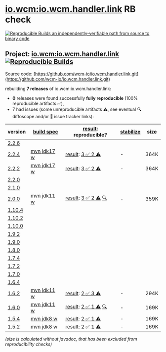 [io.wcm:io.wcm.handler.link](https://central.sonatype.com/artifact/io.wcm/io.wcm.handler.link/versions) RB check
=======

[![Reproducible Builds](https://reproducible-builds.org/images/logos/rb.svg) an independently-verifiable path from source to binary code](https://reproducible-builds.org/)

## Project: [io.wcm:io.wcm.handler.link](https://central.sonatype.com/artifact/io.wcm/io.wcm.handler.link/versions) [![Reproducible Builds](https://img.shields.io/endpoint?url=https://raw.githubusercontent.com/jvm-repo-rebuild/reproducible-central/master/content/io/wcm/io.wcm.handler/link/badge.json)](https://github.com/jvm-repo-rebuild/reproducible-central/blob/master/content/io/wcm/io.wcm.handler/link/README.md)

Source code: [https://github.com/wcm-io/io.wcm.handler.link.git](https://github.com/wcm-io/io.wcm.handler.link.git)

rebuilding **7 releases** of io.wcm:io.wcm.handler.link:
- **0** releases were found successfully **fully reproducible** (100% reproducible artifacts :white_check_mark:),
- 7 had issues (some unreproducible artifacts :warning:, see eventual :mag: diffoscope and/or :memo: issue tracker links):

| version | [build spec](/BUILDSPEC.md) | [result](https://reproducible-builds.org/docs/jvm/): reproducible? | [stabilize](https://github.com/google/oss-rebuild/blob/main/cmd/stabilize/README.md) | size |
| -- | --------- | ------ | ------ | -- |
| [2.2.6](https://central.sonatype.com/artifact/io.wcm/io.wcm.handler.link/2.2.6/pom) | | | |
| [2.2.4](https://central.sonatype.com/artifact/io.wcm/io.wcm.handler.link/2.2.4/pom) | [mvn jdk17 w](io.wcm.handler.link-2.2.4.buildspec) | [result](io.wcm.handler.link-2.2.4.buildinfo): [3 :white_check_mark:  2 :warning:](io.wcm.handler.link-2.2.4.buildcompare) | - | 364K |
| [2.2.2](https://central.sonatype.com/artifact/io.wcm/io.wcm.handler.link/2.2.2/pom) | [mvn jdk17 w](io.wcm.handler.link-2.2.2.buildspec) | [result](io.wcm.handler.link-2.2.2.buildinfo): [3 :white_check_mark:  2 :warning:](io.wcm.handler.link-2.2.2.buildcompare) | - | 364K |
| [2.2.0](https://central.sonatype.com/artifact/io.wcm/io.wcm.handler.link/2.2.0/pom) | | | |
| [2.1.0](https://central.sonatype.com/artifact/io.wcm/io.wcm.handler.link/2.1.0/pom) | | | |
| [2.0.0](https://central.sonatype.com/artifact/io.wcm/io.wcm.handler.link/2.0.0/pom) | [mvn jdk11 w](io.wcm.handler.link-2.0.0.buildspec) | [result](io.wcm.handler.link-2.0.0.buildinfo): [3 :white_check_mark:  2 :warning:](io.wcm.handler.link-2.0.0.buildcompare) [:mag:](io.wcm.handler.link-2.0.0.diffoscope) | - | 359K |
| [1.10.4](https://central.sonatype.com/artifact/io.wcm/io.wcm.handler.link/1.10.4/pom) | | | |
| [1.10.2](https://central.sonatype.com/artifact/io.wcm/io.wcm.handler.link/1.10.2/pom) | | | |
| [1.10.0](https://central.sonatype.com/artifact/io.wcm/io.wcm.handler.link/1.10.0/pom) | | | |
| [1.9.2](https://central.sonatype.com/artifact/io.wcm/io.wcm.handler.link/1.9.2/pom) | | | |
| [1.9.0](https://central.sonatype.com/artifact/io.wcm/io.wcm.handler.link/1.9.0/pom) | | | |
| [1.8.0](https://central.sonatype.com/artifact/io.wcm/io.wcm.handler.link/1.8.0/pom) | | | |
| [1.7.4](https://central.sonatype.com/artifact/io.wcm/io.wcm.handler.link/1.7.4/pom) | | | |
| [1.7.2](https://central.sonatype.com/artifact/io.wcm/io.wcm.handler.link/1.7.2/pom) | | | |
| [1.7.0](https://central.sonatype.com/artifact/io.wcm/io.wcm.handler.link/1.7.0/pom) | | | |
| [1.6.4](https://central.sonatype.com/artifact/io.wcm/io.wcm.handler.link/1.6.4/pom) | | | |
| [1.6.2](https://central.sonatype.com/artifact/io.wcm/io.wcm.handler.link/1.6.2/pom) | [mvn jdk11 w](wcm-link-1.6.2.buildspec) | [result](io.wcm.handler.link-1.6.2.buildinfo): [2 :white_check_mark:  3 :warning:](io.wcm.handler.link-1.6.2.buildcompare) | - | 294K |
| [1.6.0](https://central.sonatype.com/artifact/io.wcm/io.wcm.handler.link/1.6.0/pom) | [mvn jdk11 w](wcm-link-1.6.0.buildspec) | [result](io.wcm.handler.link-1.6.0.buildinfo): [2 :white_check_mark:  1 :warning:](io.wcm.handler.link-1.6.0.buildcompare) [:mag:](io.wcm.handler.link-1.6.0.diffoscope) | - | 169K |
| [1.5.4](https://central.sonatype.com/artifact/io.wcm/io.wcm.handler.link/1.5.4/pom) | [mvn jdk8 w](wcm-link-1.5.4.buildspec) | [result](io.wcm.handler.link-1.5.4.buildinfo): [2 :white_check_mark:  1 :warning:](io.wcm.handler.link-1.5.4.buildcompare) | - | 169K |
| [1.5.2](https://central.sonatype.com/artifact/io.wcm/io.wcm.handler.link/1.5.2/pom) | [mvn jdk8 w](wcm-link-1.5.2.buildspec) | [result](io.wcm.handler.link-1.5.2.buildinfo): [2 :white_check_mark:  1 :warning:](io.wcm.handler.link-1.5.2.buildcompare) | - | 169K |

<i>(size is calculated without javadoc, that has been excluded from reproducibility checks)</i>
